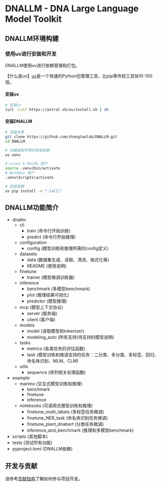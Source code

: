 # DNALLM - DNA Large Language Model Toolkit

## DNALLM环境构建

### 使用uv进行安装和开发

DNALLM使用uv进行依赖管理和打包。

【什么是uv】[uv](https://docs.astral.sh/uv/)是一个快速的Python包管理工具，比pip等传统工具快10-100倍。

#### 安装uv

```bash
# 安装uv
curl -LsSf https://astral.sh/uv/install.sh | sh
```

#### 安装DNALLM

```bash
# 克隆仓库
git clone https://github.com/zhangtaolab/DNALLM.git
cd DNALLM

# 创建虚拟环境并安装依赖
uv venv

# Linux & MacOS 用户
source .venv/bin/activate
# Windows 用户
.venv\Scripts\activate

# 安装依赖
uv pip install -e ".[all]"
```

## DNALLM功能简介

- dnallm
  - cli
    * train (命令行开始训练)
    * predict (命令行开始推理)
  - configuration
    * config (模型训练和推理所需的config定义)
  - datasets
    * data (数据集生成、读取、清洗、格式化等)
    * README (使用说明)
  - finetune
    * trainer (模型微调训练器)
  - inference
    * benchmark (多模型benchmark)
    * plot (推理结果可视化)
    * predictor (模型推理)
  - mcp (模型上下文协议)
    * server (服务端)
    * client (客户端)
  - models
    * model (读取模型和tokenizer)
    * modeling_auto (所有支持/待支持的模型说明)
  - tasks
    * metrics (各类任务的评估函数)
    * task (模型训练和微调支持的任务：二分类、多分类、多标签、回归、命名体识别、MLM、CLM)
  - utils
    * sequence (序列相关处理函数)
- example
  - marimo (交互式模型训练和推理)
    - benchmark
    - finetune
    - inference
  - notebooks (可调用式模型训练和推理)
    - finetune_multi_labels (多标签任务微调)
    - finetune_NER_task (命名体识别任务微调)
    - finetune_plant_dnabert (分类任务微调)
    - inference_and_benchmark (推理和多模型benchmark)
- scripts (其他脚本)
- tests (测试所有功能)
- pyproject.toml (DNALLM依赖)


## 开发与贡献

请参考[贡献指南](CONTRIBUTING.md)了解如何参与项目开发。
